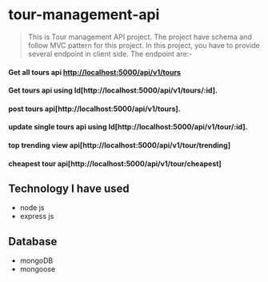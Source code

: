 # tour-management-api
> This is Tour management API project. The project have schema and follow MVC pattern for this project. In this project, you have to provide several endpoint in client side. The endpoint are:-

#### Get all tours api <http://localhost:5000/api/v1/tours>
#### Get tours api using Id[http://localhost:5000/api/v1/tours/:id].
#### post tours api[http://localhost:5000/api/v1/tours].
#### update single tours api using Id[http://localhost:5000/api/v1/tour/:id].
#### top trending view api[http://localhost:5000/api/v1/tour/trending]
#### cheapest tour api[http://localhost:5000/api/v1/tour/cheapest]

## Technology I have used
- node js
- express js

## Database
- mongoDB
- mongoose
